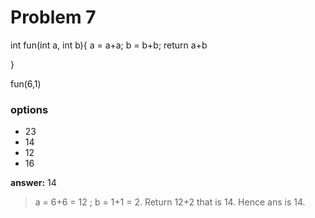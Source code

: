 # Problem 7

int fun(int a, int b){
    a = a+a;
    b = b+b;
    return a+b

}

fun(6,1)


### options
- 23
- 14
- 12
- 16

**answer:**  14

>  a = 6+6 = 12 ; b = 1+1 = 2. Return 12+2 that is 14. Hence ans is 14.  

